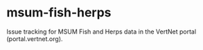 msum-fish-herps
===============

Issue tracking for MSUM Fish and Herps data in the VertNet portal (portal.vertnet.org).
